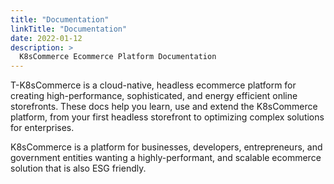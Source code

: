 ```yaml
---
title: "Documentation"
linkTitle: "Documentation"
date: 2022-01-12
description: >
  K8sCommerce Ecommerce Platform Documentation
---
```


T-K8sCommerce is a cloud-native, headless ecommerce platform for creating high-performance, sophisticated, and energy efficient online storefronts. These docs help you learn, use and extend the K8sCommerce platform, from your first headless storefront to optimizing complex solutions for enterprises.

K8sCommerce is a platform for businesses, developers, entrepreneurs, and government entities wanting a highly-performant, and scalable ecommerce solution that is also ESG friendly.
